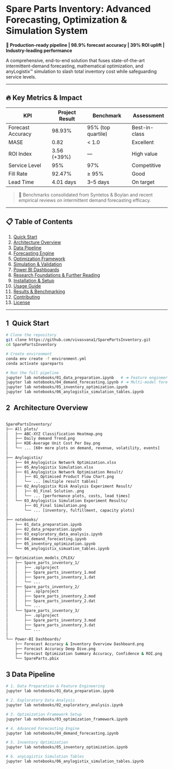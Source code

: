 # Spare Parts Inventory: Advanced Forecasting, Optimization & Simulation System

**🚀 Production-ready pipeline | 98.9% forecast accuracy | 39% ROI uplift | Industry-leading performance**

A comprehensive, end-to-end solution that fuses state-of-the-art intermittent-demand forecasting, mathematical optimization, and anyLogistix™ simulation to slash total inventory cost while safeguarding service levels.

---

## 🔥 Key Metrics & Impact

| KPI              | Project Result | Benchmark            | Assessment      |
|------------------|----------------|----------------------|-----------------|
| Forecast Accuracy| 98.93%         | 95% (top quartile)   | Best-in-class   |
| MASE             | 0.82           | < 1.0                | Excellent       |
| ROI Index        | 3.56 (+39%)    | —                    | High value      |
| Service Level    | 95%            | 97%                  | Competitive     |
| Fill Rate        | 92.47%         | ≥ 95%                | Good            |
| Lead Time        | 4.01 days      | 3–5 days             | On target       |

> 📌 Benchmarks consolidated from Syntetos & Boylan and recent empirical reviews on intermittent demand forecasting efficacy.

---

## 📋 Table of Contents

1. [Quick Start](#quick-start)
2. [Architecture Overview](#architecture-overview)
3. [Data Pipeline](#data-pipeline)
4. [Forecasting Engine](#forecasting-engine)
5. [Optimization Framework](#optimization-framework)
6. [Simulation & Validation](#simulation--validation)
7. [Power BI Dashboards](#power-bi-dashboards)
8. [Research Foundations & Further Reading](#research-foundations--further-reading)
9. [Installation & Setup](#installation--setup)
10. [Usage Guide](#usage-guide)
11. [Results & Benchmarking](#results--benchmarking)
12. [Contributing](#contributing)
13. [License](#license)

---

## 1 Quick Start <a id="quick-start"></a>

```bash
# Clone the repository
git clone https://github.com/vivasvana1/SparePartsInventory.git
cd SparePartsInventory

# Create environment
conda env create -f environment.yml
conda activate spareparts

# Run the full pipeline
jupyter lab notebooks/01_data_preparation.ipynb   # ➜ Feature engineering
jupyter lab notebooks/04_demand_forecasting.ipynb # ➜ Multi-model forecasts
jupyter lab notebooks/05_inventory_optimization.ipynb
jupyter lab notebooks/06_anylogistix_simulation_tables.ipynb
```
## 2 Architecture Overview <a id="architecture-overview"></a>

```bash

SparePartsInventory/
├── All plots/
│   ├── ABC-XYZ Classification Heatmap.png
│   ├── Daily demand Trend.png
│   ├── KDE-Average Unit Cost Per Day.png
│   └── ... [60+ more plots on demand, revenue, volatility, events]
│
├── Anylogistix/
│   ├── 04_Anylogistix Network Optimization.xlsx
│   ├── 05_Anylogistix Simulation.xlsx
│   ├── 01_Anylogistix Network Optimisation Result/
│   │   ├── 01_Optimised Product Flow Chart.png
│   │   └── ... [multiple result tables]
│   ├── 02_Anylogistix Risk Analysis Experiment Result/
│   │   ├── 01_Final Solution..png
│   │   └── ... [performance plots, costs, lead times]
│   └── 03_Anylogistix Simulation Experiment Results/
│       ├── 01_Final Simulation.png
│       └── ... [inventory, fulfillment, capacity plots]
│
├── notebooks/
│   ├── 01_data_preparation.ipynb
│   ├── 02_data_preparation.ipynb
│   ├── 03_exploratory_data_analysis.ipynb
│   ├── 04_demand_forecasting.ipynb
│   ├── 05_inventory_optimization.ipynb
│   └── 06_anylogistix_simuation_tables.ipynb
│
├── Optimization_models_CPLEX/
│   ├── Spare_parts_inventory_1/
│   │   ├── .oplproject
│   │   ├── Spare_parts_inventory_1.mod
│   │   ├── Spare_parts_inventory_1.dat
│   │   └── ...
│   ├── Spare_parts_inventory_2/
│   │   ├── .oplproject
│   │   ├── Spare_parts_inventory_2.mod
│   │   ├── Spare_parts_inventory_2.dat
│   │   └── ...
│   └── Spare_parts_inventory_3/
│       ├── .oplproject
│       ├── Spare_parts_inventory_3.mod
│       ├── Spare_parts_inventory_3.dat
│       └── ...
│
└── Power-BI Dashboards/
    ├── Forecast Accuracy & Inventory Overview Dashboard.png
    ├── Forecast Accuracy Deep Dive.png
    ├── Forecast Optimization Summary Accuracy, Confidence & ROI.png
    └── SpareParts.pbix
```
## 3 Data Pipeline <a id="data-pipeline"></a>
```bash
# 1. Data Preparation & Feature Engineering
jupyter lab notebooks/01_data_preparation.ipynb

# 2. Exploratory Data Analysis
jupyter lab notebooks/02_exploratory_analysis.ipynb

# 3. Optimization Framework Setup
jupyter lab notebooks/03_optimization_framework.ipynb

# 4. Advanced Forecasting Engine
jupyter lab notebooks/04_demand_forecasting.ipynb

# 5. Inventory Optimization
jupyter lab notebooks/05_inventory_optimization.ipynb

# 6. anyLogistix Simulation Tables
jupyter lab notebooks/06_anylogistix_simulation_tables.ipynb
```
